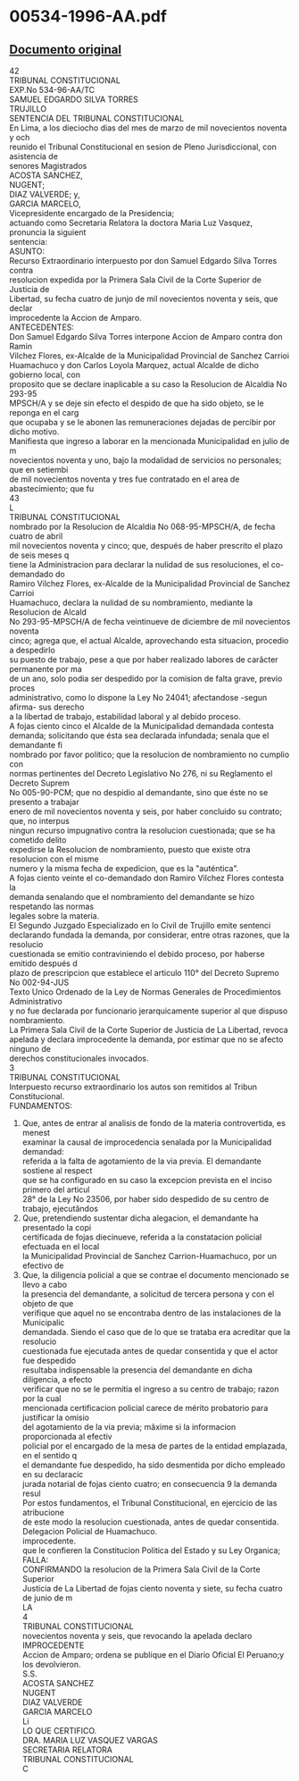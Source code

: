 
00534-1996-AA.pdf
=================
  
[Documento original](https://tc.gob.pe/jurisprudencia/1998/00534-1996-AA.pdf)  
---  
42  
TRIBUNAL CONSTITUCIONAL  
EXP.No 534-96-AA/TC  
SAMUEL EDGARDO SILVA TORRES  
TRUJILLO  
SENTENCIA DEL TRIBUNAL CONSTITUCIONAL  
En Lima, a los dieciocho dias del mes de marzo de mil novecientos noventa y och  
reunido el Tribunal Constitucional en sesion de Pleno Jurisdiccional, con asistencia de  
senores Magistrados  
ACOSTA SANCHEZ,  
NUGENT;  
DIAZ VALVERDE; y,  
GARCIA MARCELO,  
Vicepresidente encargado de la Presidencia;  
actuando como Secretaria Relatora la doctora Maria Luz Vasquez, pronuncia la siguient  
sentencia:  
ASUNTO:  
Recurso Extraordinario interpuesto por don Samuel Edgardo Silva Torres contra  
resolucion expedida por la Primera Sala Civil de la Corte Superior de Justicia de  
Libertad, su fecha cuatro de junjo de mil novecientos noventa y seis, que declar  
improcedente la Accion de Amparo.  
ANTECEDENTES:  
Don Samuel Edgardo Silva Torres interpone Accion de Amparo contra don Ramin  
Vilchez Flores, ex-Alcalde de la Municipalidad Provincial de Sanchez Carrioi  
Huamachuco y don Carlos Loyola Marquez, actual Alcalde de dicho gobierno local, con  
proposito que se declare inaplicable a su caso la Resolucion de Alcaldia No 293-95  
MPSCH/A y se deje sin efecto el despido de que ha sido objeto, se le reponga en el carg  
que ocupaba y se le abonen las remuneraciones dejadas de percibir por dicho motivo.  
Manifiesta que ingreso a laborar en la mencionada Municipalidad en julio de m  
novecientos noventa y uno, bajo la modalidad de servicios no personales; que en setiembi  
de mil novecientos noventa y tres fue contratado en el area de abastecimiento; que fu  
43  
L  
TRIBUNAL CONSTITUCIONAL  
nombrado por la Resolucion de Alcaldia No 068-95-MPSCH/A, de fecha cuatro de abril  
mil novecientos noventa y cinco; que, después de haber prescrito el plazo de seis meses q  
tiene la Administracion para declarar la nulidad de sus resoluciones, el co-demandado do  
Ramiro Vilchez Flores, ex-Alcalde de la Municipalidad Provincial de Sanchez Carrioi  
Huamachuco, declara la nulidad de su nombramiento, mediante la Resolucion de Alcald  
No 293-95-MPSCH/A de fecha veintinueve de diciembre de mil novecientos noventa  
cinco; agrega que, el actual Alcalde, aprovechando esta situacion, procedio a despedirlo  
su puesto de trabajo, pese a que por haber realizado labores de carâcter permanente por ma  
de un ano, solo podia ser despedido por la comision de falta grave, previo proces  
administrativo, como lo dispone la Ley No 24041; afectandose -segun afirma- sus derecho  
a la libertad de trabajo, estabilidad laboral y al debido proceso.  
A fojas ciento cinco el Alcalde de la Municipalidad demandada contesta  
demanda; solicitando que ésta sea declarada infundada; senala que el demandante fi  
nombrado por favor politico; que la resolucion de nombramiento no cumplio con  
normas pertinentes del Decreto Legislativo No 276, ni su Reglamento el Decreto Suprem  
No 005-90-PCM; que no despidio al demandante, sino que éste no se presento a trabajar  
enero de mil novecientos noventa y seis, por haber concluido su contrato; que, no interpus  
ningun recurso impugnativo contra la resolucion cuestionada; que se ha cometido delito  
expedirse la Resolucion de nombramiento, puesto que existe otra resolucion con el misme  
numero y la misma fecha de expedicion, que es la "auténtica".  
A fojas ciento veinte el co-demandado don Ramiro Vilchez Flores contesta la  
demanda senalando que el nombramiento del demandante se hizo respetando las normas  
legales sobre la materia.  
El Segundo Juzgado Especializado en lo Civil de Trujillo emite sentenci  
declarando fundada la demanda, por considerar, entre otras razones, que la resolucio  
cuestionada se emitio contraviniendo el debido proceso, por haberse emitido después d  
plazo de prescripcion que establece el articulo 110° del Decreto Supremo No 002-94-JUS  
Texto Unico Ordenado de la Ley de Normas Generales de Procedimientos Administrativo  
y no fue declarada por funcionario jerarquicamente superior al que dispuso  
nombramiento.  
La Primera Sala Civil de la Corte Superior de Justicia de La Libertad, revoca  
apelada y declara improcedente la demanda, por estimar que no se afecto ninguno de  
derechos constitucionales invocados.  
3  
TRIBUNAL CONSTITUCIONAL  
Interpuesto recurso extraordinario los autos son remitidos al Tribun  
Constitucional.  
FUNDAMENTOS:  
1. Que, antes de entrar al analisis de fondo de la materia controvertida, es menest  
examinar la causal de improcedencia senalada por la Municipalidad demandad:  
referida a la falta de agotamiento de la via previa. El demandante sostiene al respect  
que se ha configurado en su caso la excepcion prevista en el inciso primero del articul  
28° de la Ley No 23506, por haber sido despedido de su centro de trabajo, ejecutândos  
2. Que, pretendiendo sustentar dicha alegacion, el demandante ha presentado la copi  
certificada de fojas diecinueve, referida a la constatacion policial efectuada en el local  
la Municipalidad Provincial de Sanchez Carrion-Huamachuco, por un efectivo de  
3. Que, la diligencia policial a que se contrae el documento mencionado se llevo a cabo  
la presencia del demandante, a solicitud de tercera persona y con el objeto de que  
verifique que aquel no se encontraba dentro de las instalaciones de la Municipalic  
demandada. Siendo el caso que de lo que se trataba era acreditar que la resolucio  
cuestionada fue ejecutada antes de quedar consentida y que el actor fue despedido  
resultaba indispensable la presencia del demandante en dicha diligencia, a efecto  
verificar que no se le permitia el ingreso a su centro de trabajo; razon por la cual  
mencionada certificacion policial carece de mérito probatorio para justificar la omisio  
del agotamiento de la via previa; mâxime si la informacion proporcionada al efectiv  
policial por el encargado de la mesa de partes de la entidad emplazada, en el sentido q  
el demandante fue despedido, ha sido desmentida por dicho empleado en su declaracic  
jurada notarial de fojas ciento cuatro; en consecuencia 9 la demanda resul  
Por estos fundamentos, el Tribunal Constitucional, en ejercicio de las atribucione  
de este modo la resolucion cuestionada, antes de quedar consentida.  
Delegacion Policial de Huamachuco.  
improcedente.  
que le confieren la Constitucion Politica del Estado y su Ley Organica;  
FALLA:  
CONFIRMANDO la resolucion de la Primera Sala Civil de la Corte Superior  
Justicia de La Libertad de fojas ciento noventa y siete, su fecha cuatro de junio de m  
LA  
4  
TRIBUNAL CONSTITUCIONAL  
novecientos noventa y seis, que revocando la apelada declaro IMPROCEDENTE  
Accion de Amparo; ordena se publique en el Diario Oficial El Peruano;y los devolvieron.  
S.S.  
ACOSTA SANCHEZ  
NUGENT  
DIAZ VALVERDE  
GARCIA MARCELO  
Li  
LO QUE CERTIFICO.  
DRA. MARIA LUZ VASQUEZ VARGAS  
SECRETARIA RELATORA  
TRIBUNAL CONSTITUCIONAL  
C
